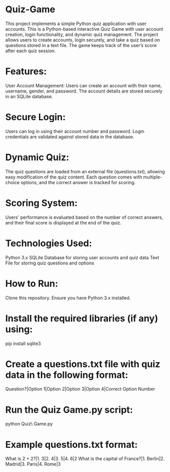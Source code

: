 # Quiz-Game
This project implements a simple Python quiz application with user accounts.
This is a Python-based interactive Quiz Game with user account creation, login functionality, and dynamic quiz management. The project allows users to create accounts, login securely, and take a quiz based on questions stored in a text file. The game keeps track of the user’s score after each quiz session.

# Features:

User Account Management: Users can create an account with their name, username, gender, and password. The account details are stored securely in an SQLite database.

# Secure Login: 
Users can log in using their account number and password. Login credentials are validated against stored data in the database.

# Dynamic Quiz: 
The quiz questions are loaded from an external file (questions.txt), allowing easy modification of the quiz content. Each question comes with multiple-choice options, and the correct answer is tracked for scoring.

# Scoring System: 
Users' performance is evaluated based on the number of correct answers, and their final score is displayed at the end of the quiz.

# Technologies Used:
Python 3.x
SQLite Database for storing user accounts and quiz data
Text File for storing quiz questions and options

# How to Run:
Clone this repository.
Ensure you have Python 3.x installed.

# Install the required libraries (if any) using:
pip install sqlite3


# Create a questions.txt file with quiz data in the following format:

Question?|Option 1|Option 2|Option 3|Option 4|Correct Option Number

# Run the Quiz Game.py script:
python Quiz\ Game.py

# Example questions.txt format:
What is 2 + 2?|1. 3|2. 4|3. 5|4. 6|2
What is the capital of France?|1. Berlin|2. Madrid|3. Paris|4. Rome|3
